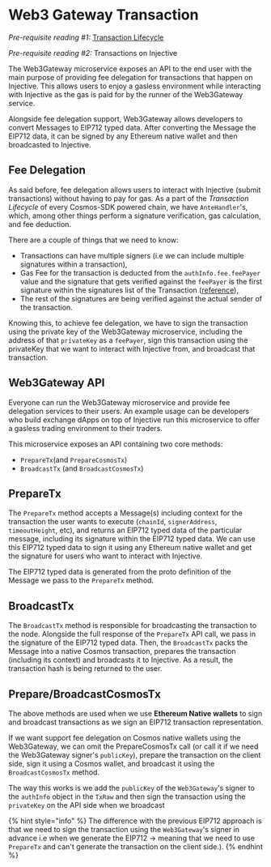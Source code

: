 # Web3 Gateway Transaction

_Pre-requisite reading #1:_ [Transaction Lifecycle](https://docs.cosmos.network/main/basics/tx-lifecycle)

_Pre-requisite reading #2:_ Transactions on Injective

The Web3Gateway microservice exposes an API to the end user with the main purpose of providing fee delegation for transactions that happen on Injective. This allows users to enjoy a gasless environment while interacting with Injective as the gas is paid for by the runner of the Web3Gateway service.

Alongside fee delegation support, Web3Gateway allows developers to convert Messages to EIP712 typed data. After converting the Message the EIP712 data, it can be signed by any Ethereum native wallet and then broadcasted to Injective.

## Fee Delegation

As said before, fee delegation allows users to interact with Injective (submit transactions) without having to pay for gas. As a part of the _Transaction Lifecycle_ of every Cosmos-SDK powered chain, we have `AnteHandler`'s, which, among other things perform a signature verification, gas calculation, and fee deduction.

There are a couple of things that we need to know:

* Transactions can have multiple signers (i.e we can include multiple signatures within a transaction),
* Gas Fee for the transaction is deducted from the `authInfo.fee.feePayer` value and the signature that gets verified against the `feePayer` is the first signature within the signatures list of the Transaction ([reference](https://github.com/cosmos/cosmos-sdk/blob/e2d6cbdeb55555893ffde3f2ae0ed6db7179fd0d/x/auth/ante/fee.go#L15-L24)),
* The rest of the signatures are being verified against the actual sender of the transaction.

Knowing this, to achieve fee delegation, we have to sign the transaction using the private key of the Web3Gateway microservice, including the address of that `privateKey` as a `feePayer`, sign this transaction using the privateKey that we want to interact with Injective from, and broadcast that transaction.

## Web3Gateway API

Everyone can run the Web3Gateway microservice and provide fee delegation services to their users. An example usage can be developers who build exchange dApps on top of Injective run this microservice to offer a gasless trading environment to their traders.

This microservice exposes an API containing two core methods:

* `PrepareTx`(and `PrepareCosmosTx`)
* `BroadcastTx` (and `BroadcastCosmosTx`)

## PrepareTx

The `PrepareTx` method accepts a Message(s) including context for the transaction the user wants to execute (`chainId`, `signerAddress`, `timeoutHeight`, etc), and returns an EIP712 typed data of the particular message, including its signature within the EIP712 typed data. We can use this EIP712 typed data to sign it using any Ethereum native wallet and get the signature for users who want to interact with Injective.

The EIP712 typed data is generated from the proto definition of the Message we pass to the `PrepareTx` method.

## BroadcastTx

The `BroadcastTx` method is responsible for broadcasting the transaction to the node. Alongside the full response of the `PrepareTx` API call, we pass in the signature of the EIP712 typed data. Then, the `BroadcastTx` packs the Message into a native Cosmos transaction, prepares the transaction (including its context) and broadcasts it to Injective. As a result, the transaction hash is being returned to the user.

## Prepare/BroadcastCosmosTx

The above methods are used when we use **Ethereum Native wallets** to sign and broadcast transactions as we sign an EIP712 transaction representation.

If we want support fee delegation on Cosmos native wallets using the Web3Gateway, we can omit the PrepareCosmosTx call (or call it if we need the Web3Gateway signer's `publicKey`), prepare the transaction on the client side, sign it using a Cosmos wallet, and broadcast it using the `BroadcastCosmosTx` method.

The way this works is we add the `publicKey` of the `Web3Gateway`'s signer to the `authInfo` object in the `TxRaw` and then sign the transaction using the `privateKey` on the API side when we broadcast

{% hint style="info" %}
The difference with the previous EIP712 approach is that we need to sign the transaction using the `Web3Gateway`'s signer in advance i.e when we generate the EIP712 -> meaning that we need to use `PrepareTx` and can't generate the transaction on the client side.).
{% endhint %}
